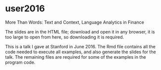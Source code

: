 # user2016
More Than Words: Text and Context, Language Analytics in Finance 

The slides are in the HTML file; download and open it in any browser, it is too large to open from here, so downloading it is required. 

This is a talk I gave at Stanford in June 2016. The Rmd file contains all the code needed to execute all examples, and also generate the slides for the talk. The remaining files are required for some of the examples in the program code. 
